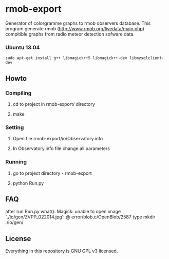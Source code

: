 rmob-export
===========

Generator of colorgramme graphs to rmob observers database. This program generate rmob (http://www.rmob.org/livedata/main.php) compitible graphs from radio meteor detection sofware data. 

### Ubuntu 13.04

    sudo apt-get install g++ libmagick++5 libmagick++-dev libmysqlclient-dev
 

## Howto

### Compiling

1. cd to project in rmob-export/ directory

2. make

### Setting

1. Open file rmob-export/io/Observatory.info

2. In Observatory.info file change all parameters


### Running

1. go to project directory - rmob-export

2. python Run.py

## FAQ

after run Run.py
    what():  Magick: unable to open image `./io/gen/ZVPP_022014.jpg':  @ error/blob.c/OpenBlob/2587
type
    mkdir ./io/gen/


## License

Everything in this repository is GNU GPL v3 licensed.
